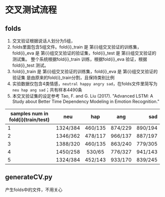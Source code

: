 # 交叉测试流程

## folds

1. 交叉验证根据说话人划分为5组，
2. folds里面包含5组文件。fold{i}\_train 是 第{i}组交叉验证的训练集，fold{i}\_eva 是 第{i}组交叉验证的验证集，fold{i}\_test 是 第{i}组交叉验证的测试集。 整个系统根据fold{i}\_train 训练，根据fold{i}\_eva 验证，根据fold{i}\_test 测试。
3. fold{i}\_train 是 第{i}组交叉验证的训练集，fold{i}\_eva 是 第{i}组交叉验证的验证集 是由原来的fold{i}\_train分割，且保持类别比例
4. 实验数据仅包含4类情感，`neutral happy angry sad`，在folds文件里简写为`neu hap ang sad`；共有样本4490条
5. 本交叉验证集的设定参考 Tao, F. and G. Liu (2017). "Advanced LSTM: A Study about Better Time Dependency Modeling in Emotion Recognition."

| samples num in fold{i}(train/test) | neu | hap | ang | sad |
| - | :-: | :-: | :-: | -: | 
| 1 | 1324/384| 460/135 | 874/229 | 890/194 | 
| 2 | 1346/362 | 478/117 | 966/137 | 887/197 |
| 3 | 1388/320 | 460/135 | 863/240 | 779/305 |
| 4 | 1450/258 | 530/65 | 776/327 |941/143 |
| 5 | 1324/384 | 452/143 | 933/170 | 839/245 |

## generateCV.py

产生folds中的文件，不用关心
